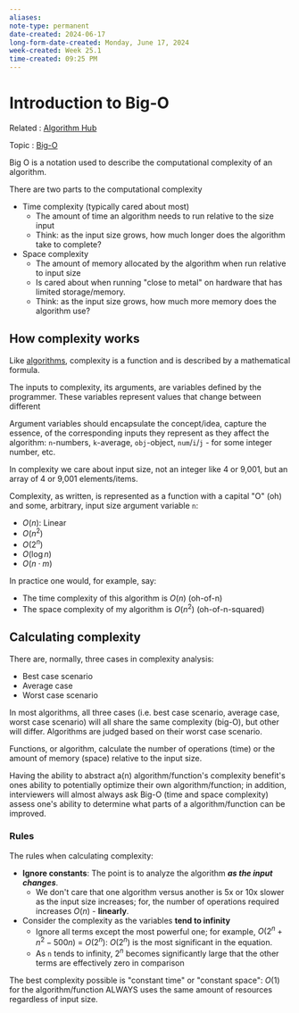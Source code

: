 ```yaml
---
aliases:
note-type: permanent
date-created: 2024-06-17
long-form-date-created: Monday, June 17, 2024
week-created: Week 25.1
time-created: 09:25 PM
---
```


# Introduction to Big-O

Related : [Algorithm Hub](../../Algorithms/Algorithm%20Hub.md)

Topic : [Big-O](Big-O)

Big O is a notation used to describe the computational complexity of an algorithm.

There are two parts to the computational complexity

- Time complexity (typically cared about most)
  - The amount of time an algorithm needs to run relative to the size input
  - Think: as the input size grows, how much longer does the algorithm take to complete?
- Space complexity
  - The amount of memory allocated by the algorithm when run relative to input size
  - Is cared about when running "close to metal" on hardware that has limited storage/memory.
  - Think: as the input size grows, how much more memory does the algorithm use?

## How complexity works

Like [algorithms](../../3-permanent-notes-🧲/What%20is%20an%20Algorithm.md),
complexity is a function and is described by a mathematical formula.

The inputs to complexity, its arguments, are variables defined by the programmer.
These variables represent values that change between different

Argument variables should encapsulate the concept/idea, capture the essence,
of the corresponding inputs they represent as they affect the algorithm:
`n`-numbers, `k`-average, `obj`-object, `num`/`i`/`j` - for some integer
number, etc.

In complexity we care about input size, not an integer like 4 or 9,001, but an
array of 4 or 9,001 elements/items.

Complexity, as written, is represented as a function with a capital "O" (oh)
and some, arbitrary, input size argument variable `n`:

- $O\left(n\right)$: Linear
- $O\left(n^2\right)$
- $O\left(2^n\right)$
- $O\left(\log n\right)$
- $O\left(n\cdot m\right)$

In practice one would, for example, say:

- The time complexity of this algorithm is $O\left(n\right)$ (oh-of-n)
- The space complexity of my algorithm is $O\left(n^2\right)$ (oh-of-n-squared)

## Calculating complexity

There are, normally, three cases in complexity analysis:

- Best case scenario
- Average case
- Worst case scenario

In most algorithms, all three cases (i.e. best case scenario, average case, worst case scenario)
will all share the same complexity (big-O), but other will differ. Algorithms are judged based
on their worst case scenario.

Functions, or algorithm, calculate the number of operations (time) or the amount of
memory (space) relative to the input size.

Having the ability to abstract a(n) algorithm/function's complexity benefit's ones ability to
potentially optimize their own algorithm/function; in addition, interviewers will almost always
ask Big-O (time and space complexity) assess one's ability to determine what parts of a
algorithm/function can be improved.

### Rules

The rules when calculating complexity:

- **Ignore constants**: The point is to analyze the algorithm **_as the input changes_**.
  - We don't care that one algorithm versus another is 5x or 10x slower as the input size increases; for, the number of operations required increases $O\left(n\right)$ - **linearly**.
- Consider the complexity as the variables **tend to infinity**
  - Ignore all terms except the most powerful one; for example, $O\left(2^n+n^2-500n\right)\:=\:O\left(2^n\right)$: $O\left(2^n\right)$ is the most significant in the equation.
  - As `n` tends to infinity, $2^n$ becomes significantly large that the other terms are effectively zero in comparison

The best complexity possible is "constant time" or "constant space": $O\left(1\right)$ for
the algorithm/function ALWAYS uses the same amount of resources regardless of input size.
